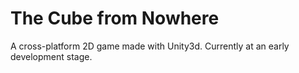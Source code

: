 The Cube from Nowhere
=====================

A cross-platform 2D game made with Unity3d. Currently at an early development stage.
